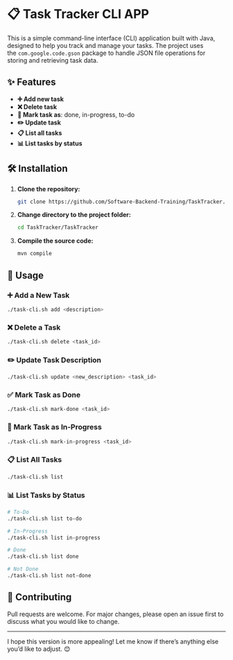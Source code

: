 # 📋 Task Tracker CLI APP

This is a simple command-line interface (CLI) application built with Java, designed to help you track and manage your tasks. The project uses the `com.google.code.gson` package to handle JSON file operations for storing and retrieving task data.

## ✨ Features

- **➕ Add new task**
- **❌ Delete task**
- **🔄 Mark task as**: done, in-progress, to-do
- **✏️ Update task**
- **📋 List all tasks**
- **📊 List tasks by status**

## 🛠️ Installation

1. **Clone the repository:**
   
   ```bash
   git clone https://github.com/Software-Backend-Training/TaskTracker.git
   ```

2. **Change directory to the project folder:**
   
   ```bash
   cd TaskTracker/TaskTracker
   ```

3. **Compile the source code:**
   
   ```bash
   mvn compile
   ```

## 🚀 Usage

### ➕ Add a New Task

```bash
./task-cli.sh add <description>
```

### ❌ Delete a Task

```bash
./task-cli.sh delete <task_id>
```

### ✏️ Update Task Description

```bash
./task-cli.sh update <new_description> <task_id>
```

### ✅ Mark Task as Done

```bash
./task-cli.sh mark-done <task_id>
```

### 🔄 Mark Task as In-Progress

```bash
./task-cli.sh mark-in-progress <task_id>
```

### 📋 List All Tasks

```bash
./task-cli.sh list
```

### 📊 List Tasks by Status

```bash
# To-Do
./task-cli.sh list to-do

# In-Progress
./task-cli.sh list in-progress

# Done
./task-cli.sh list done

# Not Done
./task-cli.sh list not-done
```

## 🤝 Contributing

Pull requests are welcome. For major changes, please open an issue first to discuss what you would like to change.

---

I hope this version is more appealing! Let me know if there’s anything else you’d like to adjust. 😊
